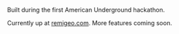 Built during the first American Underground hackathon.

Currently up at [remigeo.com](http://remigeo.com). More features coming soon.